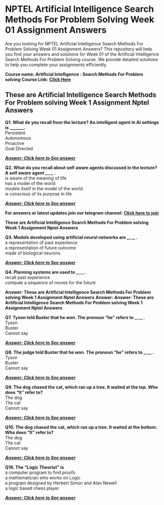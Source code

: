 # NPTEL Artificial Intelligence Search Methods For Problem Solving Week 01 Assignment Answers

Are you looking for NPTEL Artificial Intelligence Search Methods For Problem Solving Week 01 Assignment Answers? This repository will help you find your answers and solutions for Week 01 of the Artificial Intelligence Search Methods For Problem Solving course. We provide detailed solutions to help you complete your assignments efficiently.

**Course name: Artificial Intelligence : Search Methods For Problem solving** **Course Link:** [**Click Here**](https://onlinecourses.nptel.ac.in/noc24_cs88/preview)


## These are Artificial Intelligence Search Methods For Problem solving Week 1 Assignment Nptel Answers<a id="1780"></a>

**Q1. What do you recall from the lecture? An intelligent agent in AI settings is \_\_\_\_\_\_\_.**\
Persistent\
Autonomous\
Proactive\
Goal Directed

[**_**Answer: Click here to See answer**_**](https://progiez.com/artificial-intelligence-search-methods-for-problem-solving-week-1)

**Q2. What do you recall about self aware agents discussed in the lecture? A self aware agent _**\_\_**_ .**\
is aware of the meaning of life\
has a model of the world\
models itself in the model of the world\
is conscious of its purpose in life

[**_**Answer: Click here to See answer**_**](https://progiez.com/artificial-intelligence-search-methods-for-problem-solving-week-1)

**For answers or latest updates join our telegram channel:** [**Click here to join**](https://telegram.me/nptel_assignments)

**These are Artificial Intelligence Search Methods For Problem solving Week 1 Assignment Nptel Answers**

**Q3. Models developed using artificial neural networks are _**\_\_**_ .**\
a representation of past experience\
a representation of future outcome\
made of biological neurons

[**_**Answer: Click here to See answer**_**](https://progiez.com/artificial-intelligence-search-methods-for-problem-solving-week-1)

**Q4. Planning systems are used to _**\_\_**_ .**\
recall past experience\
compute a sequence of moves for the future

**Answer: These are Artificial Intelligence Search Methods For Problem solving Week 1 Assignment Nptel Answers** **Answer: Answer: These are Artificial Intelligence Search Methods For Problem solving Week 1 Assignment Nptel Answers**

**Q7. Tyson told Buster that he won. The pronoun “he” refers to _**\_\_**_ .**\
Tyson\
Buster\
Cannot say

[**_**Answer: Click here to See answer**_**](https://progiez.com/artificial-intelligence-search-methods-for-problem-solving-week-1)

**Q8. The judge told Buster that he won. The pronoun “he” refers to _**\_\_**_ .**\
Tyson\
Buster\
Cannot say

[**_**Answer: Click here to See answer**_**](https://progiez.com/artificial-intelligence-search-methods-for-problem-solving-week-1)

**Q9. The dog chased the cat, which ran up a tree. It waited at the top. Who does “It” refer to?**\
The dog\
The cat\
Cannot say

[**_**Answer: Click here to See answer**_**](https://progiez.com/artificial-intelligence-search-methods-for-problem-solving-week-1)

**Q10. The dog chased the cat, which ran up a tree. It waited at the bottom. Who does “It” refer to?**\
The dog\
The cat\
Cannot say

[**_**Answer: Click here to See answer**_**](https://progiez.com/artificial-intelligence-search-methods-for-problem-solving-week-1)

**Q18. The “Logic Theorist” is**\
a computer program to find proofs\
a mathematician who works on Logic\
a program designed by Herbert Simon and Alan Newell\
a logic based chess player

[**_**Answer: Click here to See answer**_**](https://progiez.com/artificial-intelligence-search-methods-for-problem-solving-week-1)
